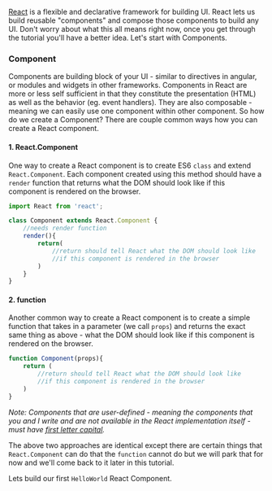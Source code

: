 [React](https://reactjs.org) is a flexible and declarative framework for building UI. React lets us build reusable "components" and compose those components to build any UI. Don't worry about what this all means right now, once you get through the tutorial you'll have a better idea. Let's start with Components.

### Component 

Components are building block of your UI - similar to directives in angular, or modules and widgets in other frameworks. Components in React are more or less self sufficient in that they constitute the presentation (HTML) as well as the behavior (eg. event handlers). They are also composable - meaning we can easily use one component within other component. So how do we create a Component? There are couple common ways how you can create a React component.

#### 1. React.Component

One way to create a React component is to create ES6 `class` and extend `React.Component`. Each component created using this method should have a `render` function that returns what the DOM should look like if this component is rendered on the browser.

```jsx
import React from 'react';

class Component extends React.Component {
    //needs render function
    render(){
        return(
            //return should tell React what the DOM should look like
            //if this component is rendered in the browser
        )
    }
}
```

#### 2. function
Another common way to create a React component is to create a simple function that takes in a parameter (we call `props`) and returns the exact same thing as above - what the DOM should look like if this component is rendered on the browser.

```jsx
function Component(props){
    return (
        //return should tell React what the DOM should look like
        //if this component is rendered in the browser
    )
}
```
*Note: Components that are user-defined - meaning the components that you and I write and are not available in the React implementation itself - must have [first letter capital](https://reactjs.org/docs/jsx-in-depth.html#user-defined-components-must-be-capitalized).*

The above two approaches are identical except there are certain things that `React.Component` can do that the `function` cannot do but we will park that for now and we'll come back to it later in this tutorial.

Lets build our first `HelloWorld` React Component.
